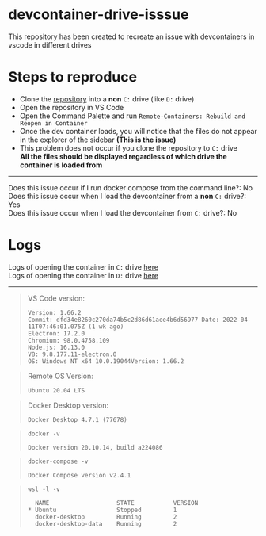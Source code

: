 # devcontainer-drive-isssue

This repository has been created to recreate an issue with devcontainers in vscode in different drives

# Steps to reproduce

- Clone the [repository](https://github.com/BlexFire31/devcontainer-drive-isssue) into a **non** `C:` drive (like `D:` drive)
- Open the repository in VS Code
- Open the Command Palette and run `Remote-Containers: Rebuild and Reopen in Container`
- Once the dev container loads, you will notice that the files do not appear in the explorer of the sidebar
  **(This is the issue)**
- This problem does not occur if you clone the repository to `C:` drive  
  **All the files should be displayed regardless of which drive the container is loaded from**

---

Does this issue occur if I run docker compose from the command line?: No  
Does this issue occur when I load the devcontainer from a **non** `C:` drive?: Yes  
Does this issue occur when I load the devcontainer from `C:` drive?: No

# Logs

Logs of opening the container in `C:` drive [here](https://gist.github.com/BlexFire31/019ee5d405107909153fc7ddba0b080b)  
Logs of opening the container in `D:` drive [here](https://gist.github.com/BlexFire31/59d6b7cfbed19c135e7fd0fe0e035cd3)

---

> VS Code version:
>
> ```
> Version: 1.66.2
> Commit: dfd34e8260c270da74b5c2d86d61aee4b6d56977 Date: 2022-04-11T07:46:01.075Z (1 wk ago)
> Electron: 17.2.0
> Chromium: 98.0.4758.109
> Node.js: 16.13.0
> V8: 9.8.177.11-electron.0
> OS: Windows NT x64 10.0.19044Version: 1.66.2
> ```

> Remote OS Version:
>
> ```
> Ubuntu 20.04 LTS
> ```

> Docker Desktop version:
>
> ```
> Docker Desktop 4.7.1 (77678)
> ```

> `docker -v`
>
> ```
> Docker version 20.10.14, build a224086
> ```

> `docker-compose -v`
>
> ```
> Docker Compose version v2.4.1
> ```

> `wsl -l -v`
>
> ```
>   NAME                   STATE           VERSION
> * Ubuntu                 Stopped         1
>   docker-desktop         Running         2
>   docker-desktop-data    Running         2
> ```
